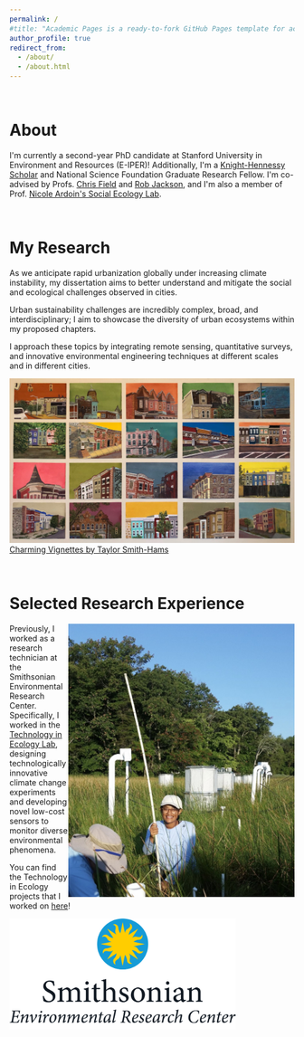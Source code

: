 ```yaml
---
permalink: /
#title: "Academic Pages is a ready-to-fork GitHub Pages template for academic personal websites"
author_profile: true
redirect_from: 
  - /about/
  - /about.html
---
```

<br>


About
======
I'm currently a second-year PhD candidate at Stanford University in Environment and Resources (E-IPER)! Additionally, I'm a [Knight-Hennessy Scholar](https://knight-hennessy.stanford.edu/people/leona-neftaliem) and National Science Foundation Graduate Research Fellow. I'm co-advised by Profs. [Chris Field](https://fieldlab.stanford.edu/) and [Rob Jackson](https://jacksonlab.stanford.edu/), and I'm also a member of Prof. [Nicole Ardoin's Social Ecology Lab](https://socialecology.stanford.edu/).

<br>

My Research
======
As we anticipate rapid urbanization globally under increasing climate instability, my dissertation aims to better understand and mitigate the social and ecological challenges
observed in cities. 


Urban sustainability challenges are incredibly complex, broad, and interdisciplinary; I aim to showcase the diversity of urban ecosystems within my proposed
chapters. 

I approach these topics by integrating remote sensing, quantitative surveys, and innovative environmental engineering techniques at different scales and in different cities.

![Charming Vignettes by Taylor Smith-Hams](/images/charming_vignettes.jpeg)
[Charming Vignettes by Taylor Smith-Hams](http://www.taylorsmithhams.com/charming-vignettes.html)

<br>

Selected Research Experience
======
<img src="/images/serc_field.jpg" alt="Leona in the field!" style="float: right; width: 400px;">


Previously, I worked as a research technician at the Smithsonian Environmental Research Center. Specifically, I worked in the [Technology in Ecology Lab](https://serc.si.edu/labs/technology-in-ecology), designing technologically innovative climate change experiments and developing novel low-cost sensors to monitor diverse environmental phenomena. 

You can find the Technology in Ecology projects that I worked on [here](https://serc.si.edu/labs/technology-in-ecology/projects)!

<img src="/images/si_ERC_rgb_verical_color.png" alt="Smithsonian Environmental Research Center logo" style="float: left; width: 400px;">
